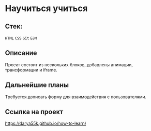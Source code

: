 # Научиться учиться

## Стек:
`HTML` `CSS` `Git` `БЭМ`

## Описание 
Проект состоит из нескольких блоков, добавлены анимации, трансформации и iframe.
 
## Дальнейшие планы 
Требуется дописать форму для взаимодействия с пользователями.

## Ссылка на проект
https://darya55k.github.io/how-to-learn/
